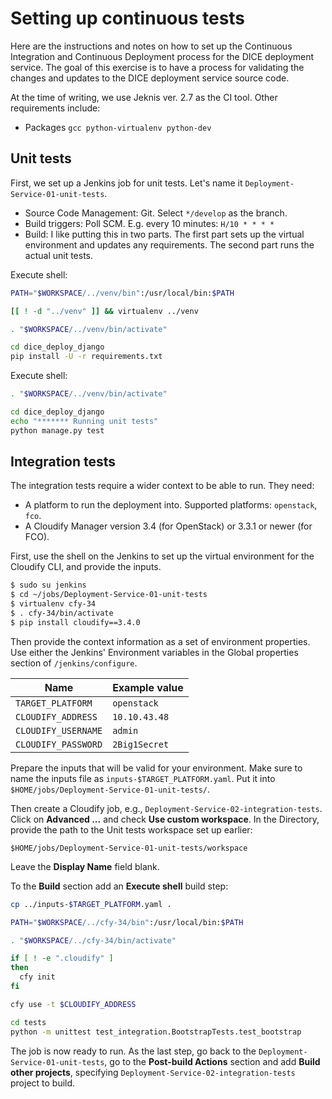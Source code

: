 # Setting up continuous tests

Here are the instructions and notes on how to set up the Continuous Integration
and Continuous Deployment process for the DICE deployment service. The goal
of this exercise is to have a process for validating the changes and updates
to the DICE deployment service source code.

At the time of writing, we use Jeknis ver. 2.7 as the CI tool. Other
requirements include:

* Packages `gcc python-virtualenv python-dev`


## Unit tests

First, we set up a Jenkins job for unit tests. Let's name it
`Deployment-Service-01-unit-tests`. 

* Source Code Management: Git. Select `*/develop` as the branch.
* Build triggers: Poll SCM. E.g. every 10 minutes: `H/10 * * * *`
* Build: I like putting this in two parts. The first part sets up the virtual
  environment and updates any requirements. The second part runs the actual
  unit tests.

Execute shell:

```bash
PATH="$WORKSPACE/../venv/bin":/usr/local/bin:$PATH

[[ ! -d "../venv" ]] && virtualenv ../venv

. "$WORKSPACE/../venv/bin/activate"

cd dice_deploy_django
pip install -U -r requirements.txt
```

Execute shell:

```bash
. "$WORKSPACE/../venv/bin/activate"

cd dice_deploy_django
echo "******* Running unit tests"
python manage.py test
```


## Integration tests

The integration tests require a wider context to be able to run. They need:

* A platform to run the deployment into. Supported platforms: `openstack`,
  `fco`.
* A Cloudify Manager version 3.4 (for OpenStack) or 3.3.1 or newer (for FCO).

First, use the shell on the Jenkins to set up the virtual environment for the
Cloudify CLI, and provide the inputs.

```bash
$ sudo su jenkins
$ cd ~/jobs/Deployment-Service-01-unit-tests
$ virtualenv cfy-34
$ . cfy-34/bin/activate
$ pip install cloudify==3.4.0
```

Then provide the context information as a set of environment properties. Use
either the Jenkins' Environment variables in the Global properties section of
`/jenkins/configure`. 

  Name                | Example value
  ----                | -------------
  `TARGET_PLATFORM`   | `openstack`  
  `CLOUDIFY_ADDRESS`  | `10.10.43.48`
  `CLOUDIFY_USERNAME` | `admin`      
  `CLOUDIFY_PASSWORD` | `2Big1Secret`


Prepare the inputs that will be valid for your environment. Make sure to
name the inputs file as `inputs-$TARGET_PLATFORM.yaml`. Put it into
`$HOME/jobs/Deployment-Service-01-unit-tests/`.

Then create a Cloudify job, e.g., `Deployment-Service-02-integration-tests`. 
Click on **Advanced ...** and check **Use custom workspace**. In the Directory,
provide the path to the Unit tests workspace set up earlier:

`$HOME/jobs/Deployment-Service-01-unit-tests/workspace`

Leave the **Display Name** field blank.

To the **Build** section add an **Execute shell** build step:

```bash
cp ../inputs-$TARGET_PLATFORM.yaml .

PATH="$WORKSPACE/../cfy-34/bin":/usr/local/bin:$PATH

. "$WORKSPACE/../cfy-34/bin/activate"

if [ ! -e ".cloudify" ]
then
  cfy init
fi

cfy use -t $CLOUDIFY_ADDRESS

cd tests
python -m unittest test_integration.BootstrapTests.test_bootstrap
```

The job is now ready to run. As the last step, go back to the
`Deployment-Service-01-unit-tests`, go to the **Post-build Actions** section
and add **Build other projects**, specifying 
`Deployment-Service-02-integration-tests` project to build.
